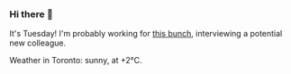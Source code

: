 ### Hi there :wave:

It's Tuesday! I'm probably working for [this bunch](https://github.com/kohofinancial), interviewing a potential new colleague.

Weather in Toronto: sunny, at +2°C.

